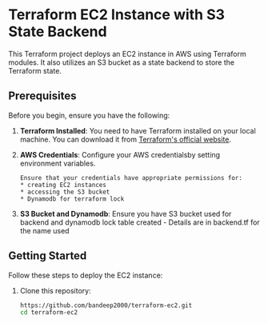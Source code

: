 # Terraform EC2 Instance with S3 State Backend

This Terraform project deploys an EC2 instance in AWS using Terraform modules. It also utilizes an S3 bucket as a state backend to store the Terraform state.

## Prerequisites

Before you begin, ensure you have the following:

1. **Terraform Installed**: You need to have Terraform installed on your local machine. You can download it from [Terraform's official website](https://www.terraform.io/downloads.html).

2. **AWS Credentials**: Configure your AWS credentialsby setting environment variables.
   ```
   Ensure that your credentials have appropriate permissions for:
   * creating EC2 instances
   * accessing the S3 bucket
   * Dynamodb for terraform lock
4.    **S3 Bucket and Dynamodb**:  Ensure you have S3 bucket used for backend and dynamodb lock table created - Details are in backend.tf for the name used

## Getting Started

Follow these steps to deploy the EC2 instance:

1. Clone this repository:

   ```bash
   https://github.com/bandeep2000/terraform-ec2.git
   cd terraform-ec2
   ```
